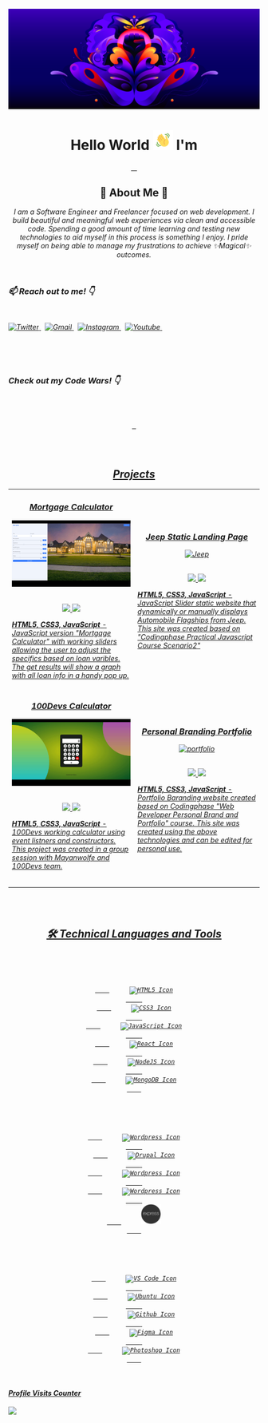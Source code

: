 <!-- MY BANNER SECTION -->

[![Discord HQ blog post](images/1_OwhFqcgiiuLEUOGfTN3aEg.png)](https://discord.com/blog/an-update-on-racial-equity-at-discord-through-inclusion-diversity-and-purpose-efforts)

<!-- MY INTRO SECTION -->
<h1 align="center"> Hello World <img src="images/wave.gif" width="40px"> I'm </h1>
<p align="center">
    <a href="https://github.com/rayanthoney" target="_blank" >
    <img height="35px" src="https://img.shields.io/badge/-R%20A%20Y-bb100c?style=plastic&for-the-badge&labelColor=black&logo=Apache&logoColor=b39700  " alt="">&nbsp;&nbsp;
    <img height="35px" src="https://img.shields.io/badge/-A%20N%20T%20H%20O%20N%20E%20Y-074a2e?style=plastic&for-the-badge&labelColor=black&logo=ApacheKylin&logoColor=b39700  " alt="">
    </a>
</p>

<!-- MY ABOUT ME SECTION -->

<h2 align="center">🎇 About Me 🌟 </h2>
<p align="center" >
<em>I am a Software Engineer and Freelancer focused on web development. I build beautiful and meaningful web experiences via clean and accessible code. Spending a good amount of time learning and testing new technologies to aid myself in this process is something I enjoy. I pride myself on being able to manage my frustrations to achieve ✨Magical✨ outcomes.<em>
</p>
<br>

<!-- MY SOCIAL MEDIA SECTION -->
<h3 align="left">📫 Reach out to me! 👇</h3>
<br>
<p>
    <a href="https://twitter.com/rayanthoney" target="_blank">
        <img height="20"  src="https://img.shields.io/badge/-@RayAnthoney-1a8cd8?style=plastic&labelColor=black&logo=twitter&logoColor=white&logoWidth=17" alt="Twitter">
    </a>&nbsp;
	<a href="mailto:rmaxey911@gmail.com" target="_blank">
        <img height="20"  src="https://img.shields.io/badge/-rmaxey911@gmail-ea4336?style=plastic&labelColor=black&logo=gmail&logoColor=white&logoWidth=17" alt="Gmail">
    </a>&nbsp;
    <a href="https://instagram.com/rayanthoney" target="_blank">
        <img height="20"  src="https://img.shields.io/badge/-RayAnthoney-8d48c1?style=plastic&labelColor=black&logo=instagram&logoColor=white&logoWidth=17" alt="Instagram">
    </a>&nbsp;
    <a href="https://www.youtube.com/channel/UCDW8GTuI220OFKhjWlmoa8Q" target="_blank">
        <img height="20" src="https://img.shields.io/badge/-RayAnthoney-d01c28?style=plastic&labelColor=black&logo=youtube&logoColor=white&logoWidth=17" alt="Youtube">
    </a>&nbsp;

</p>

<br/>
<br/>
<br/>

<h3 align="left">Check out my Code Wars! 👇</h3>

<br>
<br>

<p align="center">
    <a href="https://github.com/rayanthoney/100Devs-Bootcamp/tree/master/code-wars" target="_blank" >
    <img height="30px" src="https://img.shields.io/badge/-C%20O%20D%20E%20&nbsp;W%20A%20R%20S-b1361e?style=plastic&for-the-badge&labelColor=black&logo=codewars&logoColor=b1361e  " alt="">&nbsp;&nbsp;
</p>

<br/>
<br/>

<!-- MY PERSONAL PROJECTS SECTION -->
<h2 align="center">Projects</h2>

<div align="center">
	<table>
		<tr>
			<td width="50%">
				<h3 align="center">
				Mortgage Calculator
				</h3>
				<div align="center">
					<a href="https://youtu.be/XQqhiYAtR9g">
						<img src="images/cp-mortgage.gif" alt="JavaScript Jeopardy app" height="100%"/>
					</a>
					<br>
					<br>
					<p>
						<a href="https://github.com/rayanthoney/CodingPhase-Labs/tree/master/practical-javascipt/scenario4-mortgage-calculator" target="_blank">
							<img src="https://img.shields.io/badge/Repo-lightgrey?style=for-the-badge&logo=github"/>
						</a>
						<a href="https://youtu.be/XQqhiYAtR9g" target="_blank">
							<img src="https://img.shields.io/badge/-demo-red?style=for-the-badge&color=f92667"/>
						</a>
					</p>
					<p align=left><strong>HTML5, CSS3, JavaScript</strong> - JavaScript version "Mortgage Calculator" with working sliders allowing the user to adjust the specifics based on loan varibles. The get results will show a graph with all loan info in a handy pop up.</p>
				</div>
			</td>
			<td width="50%">
				<h3 align="center">
				Jeep Static Landing Page
				</h3>
				<div align="center" >
					<a href="https://youtu.be/5jFlzKsPbEo">
						<img src="images/cp-jeep-landing.gif" alt="Jeep" height="100%"/>
					</a>
					<br>
					<br>
					<p>
						<a href="https://github.com/rayanthoney/CodingPhase-Labs/tree/master/practical-javascipt/scenario2-jeep-autosite" target="_blank">
							<img src="https://img.shields.io/badge/Repo-lightgrey?style=for-the-badge&logo=github"/>
						</a>
						<a href="https://youtu.be/5jFlzKsPbEo" target="_blank">
							<img src="https://img.shields.io/badge/-demo-red?style=for-the-badge&color=f92667"/>
						</a>
					</p>
					 <p align=left><strong>HTML5, CSS3, JavaScript</strong> - JavaScript Slider static website that dynamically or manually displays Automobile Flagships from Jeep. This site was created based on "Codingphase Practical Javascript Course Scenario2" </p>
				</div>
			</td>
		</tr>
		<tr>
			<td width="50%">
				<h3 align="center">
				100Devs Calculator
				</h3>
				<div align="center" >
					<a href="#">
						<img src="images/100Devs-calc.gif" alt="100Devs Calculator" height="100%"/>
					</a>
					<br>
					<br>
					<p>
						<a href="https://github.com/rayanthoney/100Devs-Bootcamp/tree/master/homework-layouts/100Devs-Calculator" target="_blank">
							<img src="https://img.shields.io/badge/Repo-lightgrey?style=for-the-badge&logo=github"/>
						</a>
						<a href="DEMO LINK HERE" target="_blank">
							<img src="https://img.shields.io/badge/-demo-red?style=for-the-badge&color=f92667"/>
						</a>
					</p>
					<p align=left><strong>HTML5, CSS3, JavaScript</strong> - 100Devs working calculator using event listners and constructors. This project was created in a group session with Mayanwolfe and 100Devs team.
					<br>
					<br>
					</p>
				</div>
			</td>
			<td width="50%">
				<h3 align="center">
				Personal Branding Portfolio
				</h3>
				<div align="center" >
					<a href="https://youtu.be/fG-hlfwyhhE">
						<img src="images/cp-branding.gif" alt="portfolio" height="100%"/>
					</a>
					<br>
					<br>
					<p>
						<a href="https://github.com/rayanthoney/CodingPhase-Labs/tree/master/branding-portfolio" target="_blank">
							<img src="https://img.shields.io/badge/Repo-lightgrey?style=for-the-badge&logo=github"/>
						</a>
						<a href="https://youtu.be/fG-hlfwyhhE" target="_blank">
							<img src="https://img.shields.io/badge/-demo-red?style=for-the-badge&color=f92667"/>
						</a>
					</p>
					<p align=left><strong>HTML5, CSS3, JavaScript</strong> - Portfolio Baranding website created based on Codingphase "Web Developer Personal Brand and Portfolio"
					course. This site was created using the above technologies and can be edited for personal use.</p>
				</div>
			</td>
		</tr>
	</table>
</div>

<br>
<br>

<!-- MY TECHNOLOGY TOOLS SECTION -->
<h2 align="center">🛠 Technical Languages and Tools </h2>

<br>
<br>

<p align="center">
    <code>
    <img width="40px" style="margin-left: 40px" src="https://cdn.jsdelivr.net/gh/devicons/devicon/icons/html5/html5-original.svg" alt="HTML5 Icon">
    </code>&nbsp;<code>
    <img width="40px" style="margin-left: 40px" src="https://cdn.jsdelivr.net/gh/devicons/devicon/icons/css3/css3-original.svg"alt="CSS3 Icon">
    </code>&nbsp;<code>
    <img width="40px" style="margin-left: 40px" src="https://cdn.jsdelivr.net/gh/devicons/devicon/icons/javascript/javascript-original.svg"alt="JavaScript Icon">
    </code>&nbsp;<code>
    <img width="40px" style="margin-left: 40px" src="https://cdn.jsdelivr.net/gh/devicons/devicon/icons/react/react-original.svg"alt="React Icon">
    </code>&nbsp;<code>
    <img width="40px" style="margin-left: 40px" src="https://cdn.jsdelivr.net/gh/devicons/devicon/icons/nodejs/nodejs-original.svg" alt="NodeJS Icon">
    </code>&nbsp;<code>
    <img width="40px" style="margin-left: 40px" src="https://cdn.jsdelivr.net/gh/devicons/devicon/icons/mongodb/mongodb-original.svg" alt="MongoDB Icon">
    </code>
</p>
<br>
<br>
<p align="center">
<code>
    <img width="40px" style="margin-left: 40px" src="https://cdn.jsdelivr.net/gh/devicons/devicon/icons/wordpress/wordpress-plain.svg"alt="Wordpress Icon">
	</code>&nbsp;<code>
    <img width="40px" style="margin-left: 40px" src="https://cdn.jsdelivr.net/gh/devicons/devicon/icons/drupal/drupal-plain.svg"alt="Drupal Icon">
	</code>&nbsp;<code>
    <img width="40px" style="margin-left: 40px" src="https://cdn.jsdelivr.net/gh/devicons/devicon/icons/php/php-plain.svg"alt="Wordpress Icon">
	</code>&nbsp;<code>
    <img width="40px" style="margin-left: 40px" src="https://cdn.jsdelivr.net/gh/devicons/devicon/icons/laravel/laravel-plain.svg"alt="Wordpress Icon">
	</code>&nbsp;<code>
    <img width="40px" style="margin-left: 40px" color="teal" src="images/express.png"alt="Wordpress Icon">
	</code>
</p>
<br>
<br>
<p align="center">
    <code>
    <img width="40px" style="margin-left: 40px" src="https://cdn.jsdelivr.net/gh/devicons/devicon/icons/vscode/vscode-original.svg"alt="VS Code Icon">
    </code>&nbsp;<code>
    <img width="40px" style="margin-left: 40px" src="https://cdn.jsdelivr.net/gh/devicons/devicon/icons/ubuntu/ubuntu-plain.svg"alt="Ubuntu Icon">
    </code>&nbsp;<code>
    <img width="40px" style="margin-left: 40px" src="https://api.iconify.design/logos:github-octocat.svg"alt="Github Icon">
    </code>&nbsp;<code>
    <img width="40px" style="margin-left: 40px" src="https://cdn.jsdelivr.net/gh/devicons/devicon/icons/figma/figma-original.svg"alt="Figma Icon">
    </code>&nbsp;<code>
    <img width="40px" style="margin-left: 40px" src="https://cdn.jsdelivr.net/gh/devicons/devicon/icons/photoshop/photoshop-line.svg"alt="Photoshop Icon">
    </code>
</p>

<br>

<!-- MY VISITOR COUNTER SECTION -->
<h4 align="left">Profile Visits Counter<h4>

![](https://komarev.com/ghpvc/?username=rayanthoney-username&color=dc143c&style=plastic&label=WELCOME+VISITORS)
